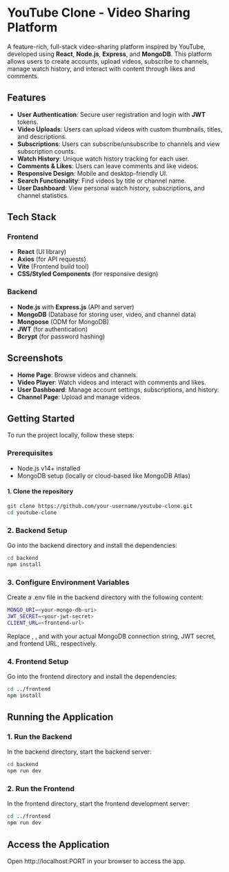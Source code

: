 # YouTube Clone - Video Sharing Platform

A feature-rich, full-stack video-sharing platform inspired by YouTube, developed using **React**, **Node.js**, **Express**, and **MongoDB**. This platform allows users to create accounts, upload videos, subscribe to channels, manage watch history, and interact with content through likes and comments.

## Features

- **User Authentication**: Secure user registration and login with **JWT** tokens.
- **Video Uploads**: Users can upload videos with custom thumbnails, titles, and descriptions.
- **Subscriptions**: Users can subscribe/unsubscribe to channels and view subscription counts.
- **Watch History**: Unique watch history tracking for each user.
- **Comments & Likes**: Users can leave comments and like videos.
- **Responsive Design**: Mobile and desktop-friendly UI.
- **Search Functionality**: Find videos by title or channel name.
- **User Dashboard**: View personal watch history, subscriptions, and channel statistics.

## Tech Stack

### Frontend
- **React** (UI library)
- **Axios** (for API requests)
- **Vite** (Frontend build tool)
- **CSS/Styled Components** (for responsive design)

### Backend
- **Node.js** with **Express.js** (API and server)
- **MongoDB** (Database for storing user, video, and channel data)
- **Mongoose** (ODM for MongoDB)
- **JWT** (for authentication)
- **Bcrypt** (for password hashing)

## Screenshots
- **Home Page**: Browse videos and channels.
- **Video Player**: Watch videos and interact with comments and likes.
- **User Dashboard**: Manage account settings, subscriptions, and history.
- **Channel Page**: Upload and manage videos.

## Getting Started

To run the project locally, follow these steps:

### Prerequisites

- Node.js v14+ installed
- MongoDB setup (locally or cloud-based like MongoDB Atlas)

#### 1. Clone the repository

```bash
git clone https://github.com/your-username/youtube-clone.git
cd youtube-clone
```

### 2. Backend Setup

Go into the backend directory and install the dependencies:
```bash
cd backend
npm install
```

### 3. Configure Environment Variables

Create a .env file in the backend directory with the following content:
```bash
MONGO_URI=<your-mongo-db-uri>
JWT_SECRET=<your-jwt-secret>
CLIENT_URL=<frontend-url>
```
Replace <your-mongo-db-uri>, <your-jwt-secret>, and <frontend-url> with your actual MongoDB connection string, JWT secret, and frontend URL, respectively.

### 4. Frontend Setup

Go into the frontend directory and install the dependencies:
```bash
cd ../frontend
npm install
```

## Running the Application

### 1. Run the Backend

In the backend directory, start the backend server:
```bash
cd backend
npm run dev
```

### 2. Run the Frontend

In the frontend directory, start the frontend development server:
```bash
cd ../frontend
npm run dev
```

## Access the Application

Open http://localhost:PORT in your browser to access the app.
